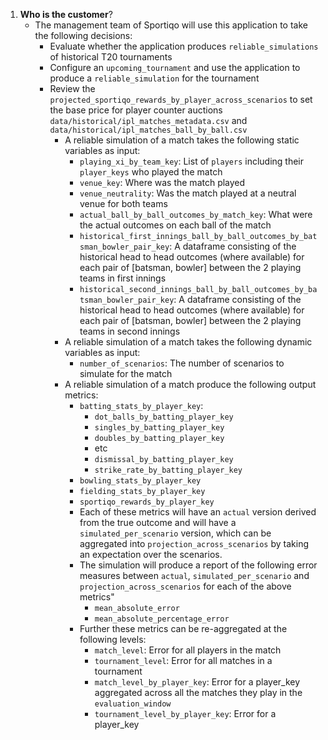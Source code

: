 1. **Who is the customer**?
   - The management team of Sportiqo will use this application to take the following decisions:
        - Evaluate whether the application produces `reliable_simulations` of historical T20 tournaments
        - Configure an `upcoming_tournament` and use the application to produce a `reliable_simulation` for the tournament
        - Review the `projected_sportiqo_rewards_by_player_across_scenarios` to set the base price for player counter auctions
        `data/historical/ipl_matches_metadata.csv` and `data/historical/ipl_matches_ball_by_ball.csv`
            - A reliable simulation of a match takes the following static variables as input:
                - `playing_xi_by_team_key`: List of `players` including their `player_keys` who played the match
                - `venue_key`: Where was the match played
                - `venue_neutrality`: Was the match played at a neutral venue for both teams
                - `actual_ball_by_ball_outcomes_by_match_key`: What were the actual outcomes on each ball of the match
                - `historical_first_innings_ball_by_ball_outcomes_by_batsman_bowler_pair_key`: A dataframe consisting of the historical
                head to head outcomes (where available) for each pair of [batsman, bowler] between the 2 playing teams in first innings
                - `historical_second_innings_ball_by_ball_outcomes_by_batsman_bowler_pair_key`: A dataframe consisting of the historical
                head to head outcomes (where available) for each pair of [batsman, bowler] between the 2 playing teams in second innings
            - A reliable simulation of a match takes the following dynamic variables as input:
                - `number_of_scenarios`: The number of scenarios to simulate for the match
            - A reliable simulation of a match produce the following output metrics:
                - `batting_stats_by_player_key`:
                    - `dot_balls_by_batting_player_key`
                    - `singles_by_batting_player_key`
                    - `doubles_by_batting_player_key`
                    - etc
                    - `dismissal_by_batting_player_key`
                    - `strike_rate_by_batting_player_key`
                - `bowling_stats_by_player_key`
                - `fielding_stats_by_player_key`
                - `sportiqo_rewards_by_player_key`
                - Each of these metrics will have an `actual` version derived from the true outcome and will have a 
                `simulated_per_scenario` version, which can be aggregated into `projection_across_scenarios` by taking
                an expectation over the scenarios.
                - The simulation will produce a report of the following error measures between `actual`, 
                `simulated_per_scenario` and `projection_across_scenarios` for each of the above metrics"
                    - `mean_absolute_error`
                    - `mean_absolute_percentage_error`
                - Further these metrics can be re-aggregated at the following levels:
                    - `match_level`: Error for all players in the match
                    - `tournament_level`: Error for all matches in a tournament
                    - `match_level_by_player_key`: Error for a player_key aggregated across all the matches they play in
                    the `evaluation_window`
                    - `tournament_level_by_player_key`: Error for a player_key

